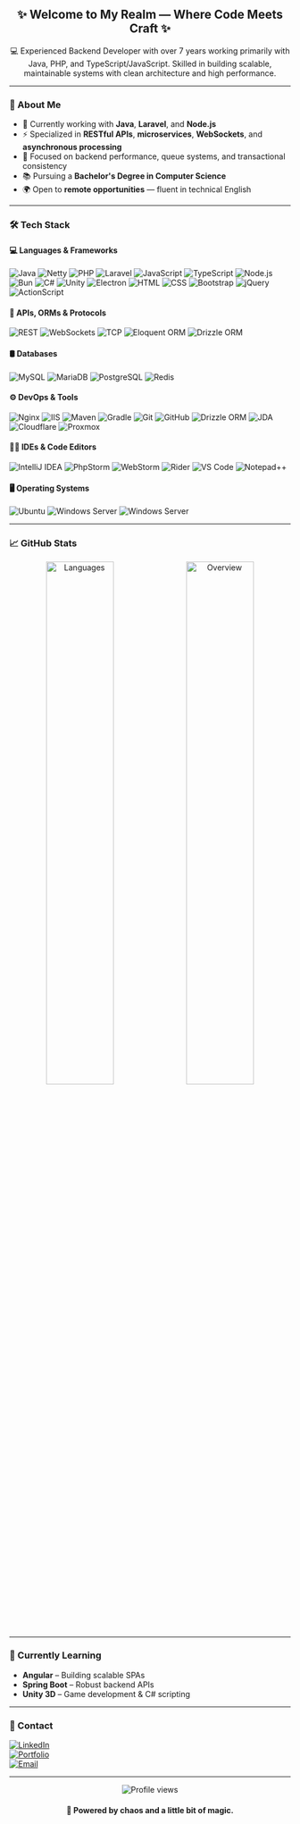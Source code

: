 <h2 align="center">✨ Welcome to My Realm — Where Code Meets Craft ✨</h2>

<p align="center">
  💻 Experienced Backend Developer with over 7 years working primarily with Java, PHP, and TypeScript/JavaScript. Skilled in building scalable, maintainable systems with clean architecture and high performance.
</p>

---

### 🧙 About Me

- 🔭 Currently working with **Java**, **Laravel**, and **Node.js**
- ⚡ Specialized in **RESTful APIs**, **microservices**, **WebSockets**, and **asynchronous processing**
- 🎯 Focused on backend performance, queue systems, and transactional consistency
- 📚 Pursuing a **Bachelor's Degree in Computer Science**
- 🌍 Open to **remote opportunities** — fluent in technical English

---

### 🛠️ Tech Stack

#### 💻 Languages & Frameworks
![Java](https://img.shields.io/badge/Java-df2002?style=flat&logo=openjdk&logoColor=white)
![Netty](https://img.shields.io/badge/Netty-df2002?style=flat)
![PHP](https://img.shields.io/badge/PHP-df2002?style=flat&logo=php&logoColor=white)
![Laravel](https://img.shields.io/badge/Laravel-df2002?style=flat&logo=laravel&logoColor=white)
![JavaScript](https://img.shields.io/badge/JavaScript-df2002?style=flat&logo=javascript&logoColor=white)
![TypeScript](https://img.shields.io/badge/TypeScript-df2002?style=flat&logo=typescript&logoColor=white)
![Node.js](https://img.shields.io/badge/Node.js-df2002?style=flat&logo=node.js&logoColor=white)
![Bun](https://img.shields.io/badge/Bun-df2002?style=flat&logo=bun&logoColor=white)
![C#](https://img.shields.io/badge/C%23-df2002?style=flat&logo=c-sharp&logoColor=white)
![Unity](https://img.shields.io/badge/Unity-df2002?style=flat&logo=unity&logoColor=white)
![Electron](https://img.shields.io/badge/Electron-df2002?style=flat&logo=electron&logoColor=white)
![HTML](https://img.shields.io/badge/HTML5-df2002?style=flat&logo=html5&logoColor=white)
![CSS](https://img.shields.io/badge/CSS3-df2002?style=flat&logo=css3&logoColor=white)
![Bootstrap](https://img.shields.io/badge/Bootstrap-df2002?style=flat&logo=bootstrap&logoColor=white)
![jQuery](https://img.shields.io/badge/jQuery-df2002?style=flat&logo=jquery&logoColor=white)
![ActionScript](https://img.shields.io/badge/ActionScript-df2002?style=flat&logoColor=white)

#### 🔌 APIs, ORMs & Protocols
![REST](https://img.shields.io/badge/REST-df2002?style=flat)
![WebSockets](https://img.shields.io/badge/WebSockets-df2002?style=flat)
![TCP](https://img.shields.io/badge/TCP-df2002?style=flat)
![Eloquent ORM](https://img.shields.io/badge/Eloquent-ORM-df2002?style=flat)
![Drizzle ORM](https://img.shields.io/badge/Drizzle-df2002?style=flat)

#### 🛢️ Databases
![MySQL](https://img.shields.io/badge/MySQL-df2002?style=flat&logo=mysql&logoColor=white)
![MariaDB](https://img.shields.io/badge/MariaDB-df2002?style=flat&logo=mariadb&logoColor=white)
![PostgreSQL](https://img.shields.io/badge/PostgreSQL-df2002?style=flat&logo=postgresql&logoColor=white)
![Redis](https://img.shields.io/badge/Redis-df2002?style=flat&logo=redis&logoColor=white)

#### ⚙️ DevOps & Tools
![Nginx](https://img.shields.io/badge/Nginx-df2002?style=flat&logo=nginx&logoColor=white)
![IIS](https://img.shields.io/badge/IIS-df2002?style=flat)
![Maven](https://img.shields.io/badge/Maven-df2002?style=flat&logo=apachemaven&logoColor=white)
![Gradle](https://img.shields.io/badge/Gradle-df2002?style=flat&logo=gradle&logoColor=white)
![Git](https://img.shields.io/badge/Git-df2002?style=flat&logo=git&logoColor=white)
![GitHub](https://img.shields.io/badge/GitHub-df2002?style=flat&logo=github&logoColor=white)
![Drizzle ORM](https://img.shields.io/badge/Drizzle-df2002?style=flat)
![JDA](https://img.shields.io/badge/JDA-df2002?style=flat&logo=discord&logoColor=white)
![Cloudflare](https://img.shields.io/badge/Cloudflare-df2002?style=flat&logo=cloudflare&logoColor=white)
![Proxmox](https://img.shields.io/badge/Proxmox-df2002?style=flat)

#### 🧑‍💻 IDEs & Code Editors

![IntelliJ IDEA](https://img.shields.io/badge/IntelliJ%20IDEA-df2002?style=flat&logo=intellijidea&logoColor=white)
![PhpStorm](https://img.shields.io/badge/PhpStorm-df2002?style=flat&logo=phpstorm&logoColor=white)
![WebStorm](https://img.shields.io/badge/WebStorm-df2002?style=flat&logo=webstorm&logoColor=white)
![Rider](https://img.shields.io/badge/Rider-df2002?style=flat&logo=rider&logoColor=white)
![VS Code](https://img.shields.io/badge/VS%20Code-df2002?style=flat&logo=visualstudiocode&logoColor=white)
![Notepad++](https://img.shields.io/badge/Notepad%2B%2B-df2002?style=flat&logo=notepadplusplus&logoColor=white)

#### 🖥 Operating Systems

![Ubuntu](https://img.shields.io/badge/Ubuntu-df2002?style=flat&logo=ubuntu&logoColor=white)
![Windows Server](https://img.shields.io/badge/Windows-df2002?style=flat&logo=microsoft-windows&logoColor=white)
![Windows Server](https://img.shields.io/badge/Android-df2002?style=flat&logo=android&logoColor=white)

---

### 📈 GitHub Stats

<p align="center">
  <img src="https://raw.githubusercontent.com/anthony-hyo/github-stats-transparent/refs/heads/output/generated/languages.svg" width="49%" alt="Languages" />
  <img src="https://raw.githubusercontent.com/anthony-hyo/github-stats-transparent/refs/heads/output/generated/overview.svg" width="49%" alt="Overview" />
</p>

---

### 🧠 Currently Learning

- **Angular** – Building scalable SPAs  
- **Spring Boot** – Robust backend APIs  
- **Unity 3D** – Game development & C# scripting

---

### 🔗 Contact

[![LinkedIn](https://img.shields.io/badge/-LinkedIn-df2002?style=flat&logo=linkedin)](https://www.linkedin.com/in/anthony-hyo/)  
[![Portfolio](https://img.shields.io/badge/Portfolio-anthhyo.dev-df2002?style=flat&logo=googlechrome)](https://anthhyo.dev)  
[![Email](https://img.shields.io/badge/Email-contact@anthhyo.dev-df2002?style=flat&logo=gmail)](mailto:contact@anthhyo.dev)

---

<p align="center">
  <img src="https://komarev.com/ghpvc/?username=anthony-hyo&label=Visitors&color=df2002&style=flat" alt="Profile views" />
</p>

<h4 align="center">
  💙 Powered by chaos and a little bit of magic.
</h4>
